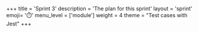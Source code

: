 +++
title = 'Sprint 3'
description = 'The plan for this sprint'
layout = 'sprint'
emoji= '⏱️'
menu_level = ['module']
weight = 4
theme = "Test cases with Jest"
+++
